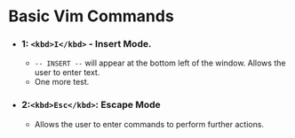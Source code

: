 # Basic Vim Commands

* ### 1: `<kbd>I</kbd>` - Insert Mode.
	* `-- INSERT --` will appear at the bottom left of the window. Allows the user to enter text. 
	* One more test.
* ### 2:`<kbd>Esc</kbd>`: Escape Mode
	* Allows the user to enter commands to perform further actions.
